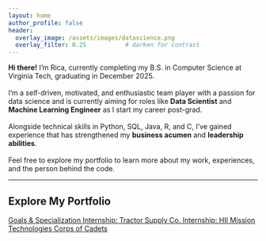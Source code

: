```yaml
---
layout: home
author_profile: false
header:
  overlay_image: /assets/images/datascience.png
  overlay_filter: 0.25           # darken for contrast
---
```


<!-- Intro Section -->
<section class="intro">  
  <div class="intro-text">
    <p class="intro-text">
      <strong>Hi there!</strong> I’m Rica, currently completing my B.S. in Computer Science at Virginia Tech, graduating in December 2025.  
      <br><br>
      I’m a self-driven, motivated, and enthusiastic team player with a passion for data science and is currently aiming for roles like <strong>Data Scientist</strong> and <strong>Machine Learning Engineer</strong> as I start my career post-grad.  
      <br><br>
      Alongside technical skills in Python, SQL, Java, R, and C, I’ve gained experience that has strengthened my <strong>business acumen</strong> and <strong>leadership abilities</strong>.  
      <br><br>
      Feel free to explore my portfolio to learn more about my work, experiences, and the person behind the code.
    </p>
  </div>
</section>

---

## Explore My Portfolio
<div class="cards">
  <a class="card" href="{{ '/goals/' | relative_url }}">
    <i class="fas fa-bullseye"></i>
    Goals & Specialization
  </a>
  <a class="card" href="{{ '/internships-tractor/' | relative_url }}">
    <i class="fas fa-store"></i>
    Internship: Tractor Supply Co.
  </a>
  <a class="card" href="{{ '/internships-hii/' | relative_url }}">
    <i class="fas fa-ship"></i>
    Internship: HII Mission Technologies
  </a>
  <!-- <a class="card" href="{{ '/projects/' | relative_url }}">
    <i class="fas fa-code"></i>
    Technical Projects
  </a> -->
    <a class="card" href="{{ '/cadets/' | relative_url }}">
    <i class="fas fa-shield-halved"></i>
    Corps of Cadets
  </a>
  <!-- <a class="card" href="{{ '/blog/' | relative_url }}">
    <i class="fas fa-pen-nib"></i>
    Blog
  </a> -->
</div>

<!-- ## Beyond the Office
<div class="beyond-office">
  <div class="hobby">
    <img src="{{ '/assets/hobbies/hiking.jpg' | relative_url }}" alt="Hiking trail view">
    <h3>Hiking</h3>
    <p>I love exploring trails and connecting with nature, from local paths to challenging summits.</p>
  </div>
  <div class="hobby">
    <img src="{{ '/assets/hobbies/fitness.jpg' | relative_url }}" alt="Weights and gym equipment">
    <h3>Fitness</h3>
    <p>Personal fitness is my way of staying focused, energized, and balanced in life.</p>
  </div>
  <div class="hobby">
    <img src="{{ '/assets/hobbies/cooking.jpg' | relative_url }}" alt="A plated meal">
    <h3>Cooking</h3>
    <p>In my kitchen, I experiment with recipes and flavors, making meals for friends and family.</p>
  </div>
</div>

<p style="text-align:center; margin-top:1rem;">
  <a href="{{ '/beyond-the-office/' | relative_url }}" class="btn">Learn More →</a>
</p> -->

<!-- ### Recent Posts
<div class="post-previews">
{% for post in site.posts limit:3 %}
  <a class="post-preview" href="{{ post.url | relative_url }}">
    {% if post.header and post.header.teaser %}
      <img src="{{ post.header.teaser | relative_url }}" alt="{{ post.title }} teaser">
    {% endif %}
    <h3>{{ post.title }}</h3>
    <p class="meta">{{ post.date | date: "%B %d, %Y" }}</p>
    <p>{{ post.excerpt | strip_html | truncate: 140 }}</p>
  </a>
{% endfor %}
</div>
<p><a class="btn" href="{{ '/blog/' | relative_url }}">View all posts →</a></p> -->